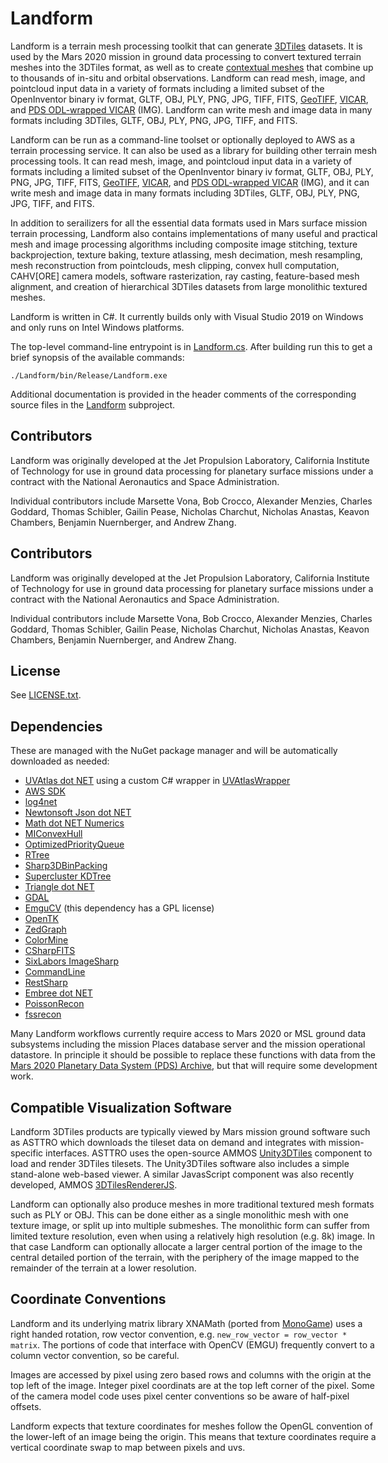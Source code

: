 <div style="width: 42em"> 

# Landform

Landform is a terrain mesh processing toolkit that can generate [3DTiles](https://www.ogc.org/standard/3dtiles/) datasets.  It is used by the Mars 2020 mission in ground data processing to convert textured terrain meshes into the 3DTiles format, as well as to create [contextual meshes](ContextualMesh.md) that combine up to thousands of in-situ and orbital observations.  Landform can read mesh, image, and pointcloud input data in a variety of formats including a limited subset of the OpenInventor binary iv format, GLTF, OBJ, PLY, PNG, JPG, TIFF, FITS, [GeoTIFF](https://www.ogc.org/standard/geotiff/), [VICAR](https://www-mipl.jpl.nasa.gov/external/VICAR_file_fmt.pdf), and [PDS ODL-wrapped VICAR](https://pds.nasa.gov/tools/about/) (IMG).  Landform can write mesh and image data in many formats including 3DTiles, GLTF, OBJ, PLY, PNG, JPG, TIFF, and FITS.

Landform can be run as a command-line toolset or optionally deployed to AWS as a terrain processing service.  It can also be used as a library for building other terrain mesh processing tools.  It can read mesh, image, and pointcloud input data in a variety of formats including a limited subset of the OpenInventor binary iv format, GLTF, OBJ, PLY, PNG, JPG, TIFF, FITS, [GeoTIFF](https://www.ogc.org/standard/geotiff/), [VICAR](https://www-mipl.jpl.nasa.gov/external/VICAR_file_fmt.pdf), and [PDS ODL-wrapped VICAR](https://pds.nasa.gov/tools/about/) (IMG), and it can write mesh and image data in many formats including 3DTiles, GLTF, OBJ, PLY, PNG, JPG, TIFF, and FITS.

In addition to serailizers for all the essential data formats used in Mars surface mission terrain processing, Landform also contains implementations of many useful and practical mesh and image processing algorithms including composite image stitching, texture backprojection, texture baking, texture atlassing, mesh decimation, mesh resampling, mesh reconstruction from pointclouds, mesh clipping, convex hull computation, CAHV[ORE] camera models, software rasterization, ray casting, feature-based mesh alignment, and creation of hierarchical 3DTiles datasets from large monolithic textured meshes.

Landform is written in C#.  It currently builds only with Visual Studio 2019 on Windows and only runs on Intel Windows platforms.

The top-level command-line entrypoint is in [Landform.cs](./Landform/Landform.cs).  After building run this to get a brief synopsis of the available commands:
```
./Landform/bin/Release/Landform.exe
```
Additional documentation is provided in the header comments of the corresponding source files in the [Landform](./Landform) subproject.

## Contributors

Landform was originally developed at the Jet Propulsion Laboratory, California Institute of Technology for use in ground data processing for planetary surface missions under a contract with the National Aeronautics and Space Administration.

Individual contributors include Marsette Vona, Bob Crocco, Alexander Menzies, Charles Goddard, Thomas Schibler, Gailin Pease, Nicholas Charchut, Nicholas Anastas, Keavon Chambers, Benjamin Nuernberger, and Andrew Zhang.

## Contributors

Landform was originally developed at the Jet Propulsion Laboratory, California Institute of Technology for use in ground data processing for planetary surface missions under a contract with the National Aeronautics and Space Administration.

Individual contributors include Marsette Vona, Bob Crocco, Alexander Menzies, Charles Goddard, Thomas Schibler, Gailin Pease, Nicholas Charchut, Nicholas Anastas, Keavon Chambers, Benjamin Nuernberger, and Andrew Zhang.

## License

See [LICENSE.txt](LICENSE.txt).

## Dependencies

These are managed with the NuGet package manager and will be automatically downloaded as needed:
* [UVAtlas dot NET](https://github.com/Microsoft/UVAtlas) using a custom C# wrapper in [UVAtlasWrapper](./UVAtlasWrapper)
* [AWS SDK](https://aws.amazon.com/sdk-for-net)
* [log4net](https://logging.apache.org/log4net)
* [Newtonsoft Json dot NET](https://www.newtonsoft.com/json)
* [Math dot NET Numerics](https://numerics.mathdotnet.com)
* [MIConvexHull](https://designengrlab.github.io/MIConvexHull)
* [OptimizedPriorityQueue](https://github.com/BlueRaja/High-Speed-Priority-Queue-for-C-Sharp)
* [RTree](https://github.com/drorgl/cspatialindexrt)
* [Sharp3DBinPacking](https://github.com/303248153/Sharp3DBinPacking)
* [Supercluster KDTree](https://github.com/ericreg/Supercluster.KDTree)
* [Triangle dot NET](https://github.com/wo80/Triangle.NET)
* [GDAL](https://gdal.org)
* [EmguCV](https://www.emgu.com/wiki/index.php/Emgu_CV) (this dependency has a GPL license)
* [OpenTK](https://opentk.net)
* [ZedGraph](https://github.com/ZedGraph/ZedGraph)
* [ColorMine](https://github.com/colormine/colormine)
* [CSharpFITS](https://github.com/rwg0/csharpfits)
* [SixLabors ImageSharp](https://github.com/SixLabors/ImageSharp)
* [CommandLine](https://github.com/commandlineparser/commandline)
* [RestSharp](https://restsharp.dev)
* [Embree dot NET](https://github.com/TomCrypto/Embree.NET)
* [PoissonRecon](https://github.com/mkazhdan/PoissonRecon)
* [fssrecon](https://github.com/pmoulon/fssr)

Many Landform workflows currently require access to Mars 2020 or MSL ground data subsystems including the mission Places database server and the mission operational datastore.  In principle it should be possible to replace these functions with data from the [Mars 2020 Planetary Data System (PDS) Archive](https://pds-geosciences.wustl.edu/missions/mars2020/), but that will require some development work.

## Compatible Visualization Software

Landform 3DTiles products are typically viewed by Mars mission ground software such as ASTTRO which downloads the tileset data on demand and integrates with mission-specific interfaces.  ASTTRO uses the open-source AMMOS [Unity3DTiles](https://github.com/NASA-AMMOS/Unity3DTiles) component to load and render 3DTiles tilesets.  The Unity3DTiles software also includes a simple stand-alone web-based viewer.  A similar JavasScript component was also recently developed, AMMOS [3DTilesRendererJS](https://github.com/NASA-AMMOS/3DTilesRendererJS).

Landform can optionally also produce meshes in more traditional textured mesh formats such as PLY or OBJ.  This can be done either as a single monolithic mesh with one texture image, or split up into multiple submeshes.  The monolithic form can suffer from limited texture resolution, even when using a relatively high resolution (e.g. 8k) image.  In that case Landform can optionally allocate a larger central portion of the image to the central detailed portion of the terrain, with the periphery of the image mapped to the remainder of the terrain at a lower resolution.

## Coordinate Conventions

Landform and its underlying matrix library XNAMath (ported from [MonoGame](https://monogame.net)) uses a right handed rotation, row vector convention, e.g. `new_row_vector = row_vector * matrix`. The portions of code that interface with OpenCV (EMGU) frequently convert to a column vector convention, so be careful.

Images are accessed by pixel using zero based rows and columns with the origin at the top left of the image. Integer pixel coordinats are at the top left corner of the pixel.  Some of the camera model code uses pixel center conventions so be aware of half-pixel offsets.

Landform expects that texture coordinates for meshes follow the OpenGL convention of the lower-left of an image being the origin. This means that texture coordinates require a vertical coordinate swap to map between pixels and uvs.
